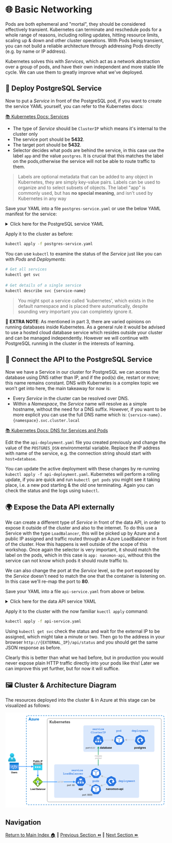 # 🌐 Basic Networking

Pods are both ephemeral and "mortal", they should be considered effectively transient. Kubernetes can terminate and
reschedule pods for a whole range of reasons, including rolling updates, hitting resource limits, scaling up & down and
other cluster operations. With Pods being transient, you can not build a reliable architecture through addressing Pods
directly (e.g. by name or IP address).

Kubernetes solves this with _Services_, which act as a network abstraction over a group of pods, and have their own
independent and more stable life cycle. We can use them to greatly improve what we've deployed.

## 🧩 Deploy PostgreSQL Service

Now to put a _Service_ in front of the PostgreSQL pod, if you want to create the service YAML yourself, you can refer to
the Kubernetes docs:

[📚 Kubernetes Docs: Services](https://kubernetes.io/docs/concepts/services-networking/service)

- The type of _Service_ should be `ClusterIP` which means it's internal to the cluster only
- The service port should be **5432**.
- The target port should be **5432**.
- Selector decides what pods are behind the service, in this case use the label `app` and the value `postgres`. It is
  crucial that this matches the label on the pods,otherwise the service will not be able to route traffic to them.

> Labels are optional metadata that can be added to any object in Kubernetes, they are simply key-value pairs. Labels
> can be used to organize and to select subsets of objects. The label "app" is commonly used, but has **no special
> meaning**, and isn't used by Kubernetes in any way

Save your YAML into a file `postgres-service.yaml` or use the below YAML manifest for the service:

<details markdown="1">
<summary>Click here for the PostgreSQL service YAML</summary>

```yaml
kind: Service
apiVersion: v1

metadata:
  # We purposefully pick a different name for the service from the deployment
  name: database

spec:
  type: ClusterIP
  selector:
    app: postgres
  ports:
    - protocol: TCP
      port: 5432
      targetPort: 5432
```

</details>

Apply it to the cluster as before:

```bash
kubectl apply -f postgres-service.yaml
```

You can use `kubectl` to examine the status of the _Service_ just like you can with _Pods_ and _Deployments_:

```bash
# Get all services
kubectl get svc

# Get details of a single service
kubectl describe svc {service-name}
```

> You might spot a service called 'kubernetes', which exists in the default namespace and is placed there automatically,
> despite sounding very important you can completely ignore it.

🛑 **EXTRA NOTE**: As mentioned in part 3, there are varied opinions on running databases inside Kubernetes. As a
general rule it would be advised to use a hosted cloud database service which resides outside your cluster and can be
managed independently. However we will continue with PostgreSQL running in the cluster in the interests of learning.

## 📡 Connect the API to the PostgreSQL Service

Now we have a Service in our cluster for PostgreSQL we can access the database using DNS rather than IP, and if the
pod(s) die, restart or move; this name remains constant. DNS with Kubernetes is a complex topic we won't get into here,
the main takeaway for now is:

- Every _Service_ in the cluster can be resolved over DNS.
- Within a _Namespace_, the _Service_ name will resolve as a simple hostname, without the need for a DNS suffix.
  However, if you want to be more explicit you can use the full DNS name which is:
  `{service-name}.{namespace}.svc.cluster.local`

[📚 Kubernetes Docs: DNS for Services and Pods](https://kubernetes.io/docs/concepts/services-networking/dns-pod-service/)

Edit the the `api-deployment.yaml` file you created previously and change the value of the `POSTGRES_DSN` environmental
variable. Replace the IP address with name of the service, e.g. the connection string should start with `host=database`.

You can update the active deployment with these changes by re-running `kubectl apply -f api-deployment.yaml`. Kubernetes
will perform a rolling update, if you are quick and run `kubectl get pods` you might see it taking place, i.e. a new pod
starting & the old one terminating. Again you can check the status and the logs using `kubectl`.

## 🌍 Expose the Data API externally

We can create a different type of _Service_ in front of the data API, in order to expose it outside of the cluster and
also to the internet. To do this use a Service with the type `LoadBalancer`, this will be picked up by Azure and a
public IP assigned and traffic routed through an Azure LoadBalancer in front of the cluster. How this happens is well
outside of the scope of this workshop. Once again the selector is very important, it should match the label on the pods,
which in this case is `app: nanomon-api`, without this the service can not know which pods it should route traffic to.

We can also change the port at the _Service_ level, so the port exposed by the _Service_ doesn't need to match the one
that the container is listening on. In this case we'll re-map the port to **80**.

Save your YAML into a file `api-service.yaml` from above or below.

<details markdown="1">
<summary>Click here for the data API service YAML</summary>

```yaml
kind: Service
apiVersion: v1

metadata:
  name: api

spec:
  type: LoadBalancer
  selector:
    app: nanomon-api
  ports:
    - protocol: TCP
      port: 80
      targetPort: 8000
```

</details>

Apply it to the cluster with the now familiar `kuectl apply` command:

```bash
kubectl apply -f api-service.yaml
```

Using `kubectl get svc` check the status and wait for the external IP to be assigned, which might take a minute or two.
Then go to the address in your browser `http://{EXTERNAL_IP}/api/status` and you should get the same JSON response as
before.

Clearly this is better than what we had before, but in production you would never expose plain HTTP traffic directly
into your pods like this! Later we can improve this yet further, but for now it will suffice.

## 🖼️ Cluster & Architecture Diagram

The resources deployed into the cluster & in Azure at this stage can be visualized as follows:

![architecture diagram](./diagram.drawio.png)

## Navigation

[Return to Main Index 🏠](../) ‖ [Previous Section ⏪](../04-deployment/) ‖ [Next Section ⏩](../06-frontend/)
